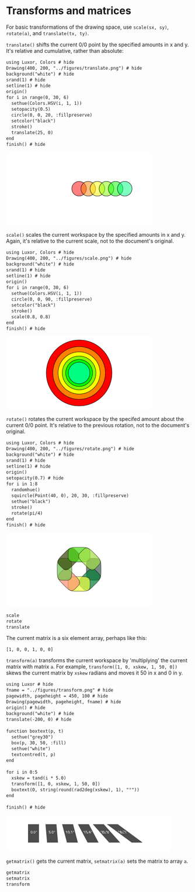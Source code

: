 # Transforms and matrices

For basic transformations of the drawing space, use `scale(sx, sy)`, `rotate(a)`, and `translate(tx, ty)`.

`translate()` shifts the current 0/0 point by the specified amounts in x and y. It's relative and cumulative, rather than absolute:

```@example
using Luxor, Colors # hide
Drawing(400, 200, "../figures/translate.png") # hide
background("white") # hide
srand(1) # hide
setline(1) # hide
origin()
for i in range(0, 30, 6)
  sethue(Colors.HSV(i, 1, 1))
  setopacity(0.5)
  circle(0, 0, 20, :fillpreserve)
  setcolor("black")
  stroke()
  translate(25, 0)
end
finish() # hide
```
![translate](figures/translate.png)

`scale()` scales the current workspace by the specified amounts in x and y. Again, it's relative to the current scale, not to the document's original.

```@example
using Luxor, Colors # hide
Drawing(400, 200, "../figures/scale.png") # hide
background("white") # hide
srand(1) # hide
setline(1) # hide
origin()
for i in range(0, 30, 6)
  sethue(Colors.HSV(i, 1, 1))
  circle(0, 0, 90, :fillpreserve)
  setcolor("black")
  stroke()
  scale(0.8, 0.8)
end
finish() # hide
```

![scale](figures/scale.png)

`rotate()` rotates the current workspace by the specifed amount about the current 0/0 point. It's relative to the previous rotation, not to the document's original.

```@example
using Luxor, Colors # hide
Drawing(400, 200, "../figures/rotate.png") # hide
background("white") # hide
srand(1) # hide
setline(1) # hide
origin()
setopacity(0.7) # hide
for i in 1:8
  randomhue()
  squircle(Point(40, 0), 20, 30, :fillpreserve)
  sethue("black")
  stroke()
  rotate(pi/4)
end
finish() # hide
```

![rotate](figures/rotate.png)

```@docs
scale
rotate
translate
```

The current matrix is a six element array, perhaps like this:

```
[1, 0, 0, 1, 0, 0]
```

`transform(a)` transforms the current workspace by 'multiplying' the current matrix with matrix `a`. For example, `transform([1, 0, xskew, 1, 50, 0])` skews the current matrix by `xskew` radians and moves it 50 in x and 0 in y.

```@example
using Luxor # hide
fname = "../figures/transform.png" # hide
pagewidth, pageheight = 450, 100 # hide
Drawing(pagewidth, pageheight, fname) # hide
origin() # hide
background("white") # hide
translate(-200, 0) # hide

function boxtext(p, t)
  sethue("grey30")
  box(p, 30, 50, :fill)
  sethue("white")
  textcentred(t, p)
end

for i in 0:5
  xskew = tand(i * 5.0)
  transform([1, 0, xskew, 1, 50, 0])
  boxtext(O, string(round(rad2deg(xskew), 1), "°"))
end

finish() # hide
```

![transform](figures/transform.png)

`getmatrix()` gets the current matrix, `setmatrix(a)` sets the matrix to array `a`.

```@docs
getmatrix
setmatrix
transform
```
